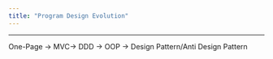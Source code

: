 ```yaml
---
title: "Program Design Evolution"
---
```


---

One-Page -> MVC-> DDD -> OOP -> Design Pattern/Anti Design Pattern  


